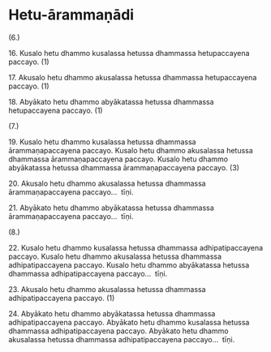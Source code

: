 

# Hetu-ārammaṇādi







(6.)

16\. Kusalo hetu dhammo kusalassa hetussa dhammassa hetupaccayena paccayo. (1)

17\. Akusalo hetu dhammo akusalassa hetussa dhammassa hetupaccayena paccayo. (1)

18\. Abyākato hetu dhammo abyākatassa hetussa dhammassa hetupaccayena paccayo. (1)

(7.)

19\. Kusalo hetu dhammo kusalassa hetussa dhammassa ārammaṇapaccayena paccayo. Kusalo hetu dhammo akusalassa hetussa dhammassa ārammaṇapaccayena paccayo. Kusalo hetu dhammo abyākatassa hetussa dhammassa ārammaṇapaccayena paccayo. (3)

20\. Akusalo hetu dhammo akusalassa hetussa dhammassa ārammaṇapaccayena paccayo…  tīṇi.

21\. Abyākato hetu dhammo abyākatassa hetussa dhammassa ārammaṇapaccayena paccayo…  tīṇi.

(8.)

22\. Kusalo hetu dhammo kusalassa hetussa dhammassa adhipatipaccayena paccayo. Kusalo hetu dhammo akusalassa hetussa dhammassa adhipatipaccayena paccayo. Kusalo hetu dhammo abyākatassa hetussa dhammassa adhipatipaccayena paccayo…  tīṇi.

23\. Akusalo hetu dhammo akusalassa hetussa dhammassa adhipatipaccayena paccayo. (1)

24\. Abyākato hetu dhammo abyākatassa hetussa dhammassa adhipatipaccayena paccayo. Abyākato hetu dhammo kusalassa hetussa dhammassa adhipatipaccayena paccayo. Abyākato hetu dhammo akusalassa hetussa dhammassa adhipatipaccayena paccayo…  tīṇi.




